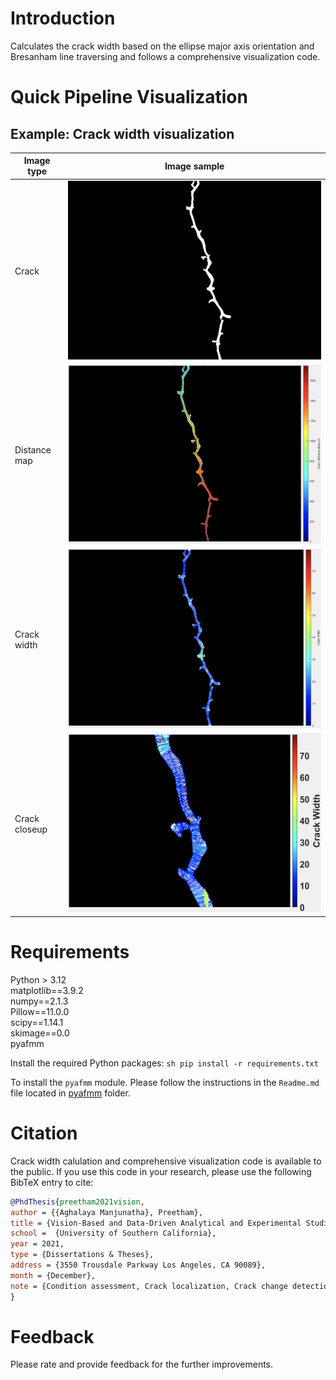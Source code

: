 # Introduction
Calculates the crack width based on the ellipse major axis orientation and Bresanham line traversing and follows a comprehensive visualization code.

# Quick Pipeline Visualization
## Example: Crack width visualization
| Image type | Image sample |
| ------------- | ------------- |
| Crack | ![](assets/crack.png) | 
| Distance map |![](assets/thumbnail_01.png) |
| Crack width | ![](assets/thumbnail_02.png) |
| Crack closeup | ![](assets/thumbnail_03.png) |

# Requirements
Python > 3.12 \
matplotlib==3.9.2 \
numpy==2.1.3 \
Pillow==11.0.0 \
scipy==1.14.1 \
skimage==0.0 \
pyafmm

Install the required Python packages:
    ```sh
    pip install -r requirements.txt
    ```

To install the `pyafmm` module. Please follow the instructions in the `Readme.md` file located in [pyafmm](/pyafmm/) folder.

# Citation
Crack width calulation and comprehensive visualization code is available to the public. If you use this code in your research, please use the following BibTeX entry to cite:
```bibtex
@PhdThesis{preetham2021vision,
author = {{Aghalaya Manjunatha}, Preetham},
title = {Vision-Based and Data-Driven Analytical and Experimental Studies into Condition Assessment and Change Detection of Evolving Civil, Mechanical and Aerospace Infrastructures},
school =  {University of Southern California},
year = 2021,
type = {Dissertations & Theses},
address = {3550 Trousdale Parkway Los Angeles, CA 90089},
month = {December},
note = {Condition assessment, Crack localization, Crack change detection, Synthetic crack generation, Sewer pipe condition assessment, Mechanical systems defect detection and quantification}
}
```

# Feedback
Please rate and provide feedback for the further improvements.
